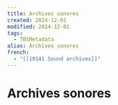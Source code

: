 ```yaml
---
title: Archives sonores
created: 2024-12-01
modified: 2024-12-01
tags:
  - TBSMetadata
alias: Archives sonores
french:
  - "[[19141 Sound archives]]"
---
```

# Archives sonores
